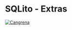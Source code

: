 # SQLito - Extras

[![Cangrena](http://img.youtube.com/vi/iHdQNjKaBi0/0.jpg)](http://www.youtube.com/watch?v=iHdQNjKaBi0)
